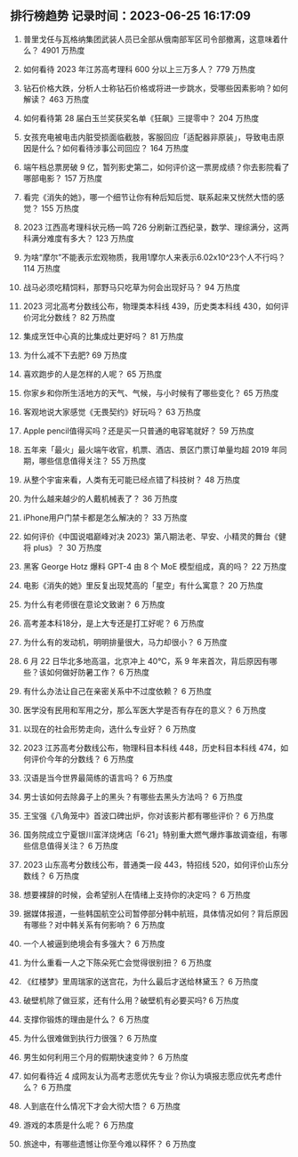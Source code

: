 
## 排行榜趋势 记录时间：2023-06-25 16:17:09
  
  1. 普里戈任与瓦格纳集团武装人员已全部从俄南部军区司令部撤离，这意味着什么？ 4901 万热度
    
  2. 如何看待 2023 年江苏高考理科 600 分以上三万多人？ 779 万热度
    
  3. 钻石价格大跌，分析人士称钻石价格或将进一步跳水，受哪些因素影响？如何解读？ 463 万热度
    
  4. 如何看待第 28 届白玉兰奖获奖名单《狂飙》三提零中？ 204 万热度
    
  5. 女孩充电被电击内脏受损面临截肢，客服回应「适配器非原装」，导致电击原因是什么？如何看待涉事公司回应？ 164 万热度
    
  6. 端午档总票房破 9 亿，暂列影史第二，如何评价这一票房成绩？你去影院看了哪部电影？ 157 万热度
    
  7. 看完《消失的她》，哪一个细节让你有种后知后觉、联系起来又恍然大悟的感觉？ 155 万热度
    
  8. 2023 江西高考理科状元杨一鸣 726 分刷新江西纪录，数学、理综满分，这两科满分难度有多大？ 123 万热度
    
  9. 为啥“摩尔”不能表示宏观物质，我用1摩尔人来表示6.02x10^23个人不行吗？ 114 万热度
    
  10. 战马必须吃精饲料，那野马只吃草为何会出现好马？ 94 万热度
    
  11. 2023 河北高考分数线公布，物理类本科线 439，历史类本科线 430，如何评价河北分数线？ 82 万热度
    
  12. 集成烹饪中心真的比集成灶更好吗？ 81 万热度
    
  13. 为什么减不下去肥? 69 万热度
    
  14. 喜欢跑步的人是怎样的人呢？ 65 万热度
    
  15. 你家乡和你所生活地方的天气、气候，与小时候有了哪些变化？ 65 万热度
    
  16. 客观地说大家感觉《无畏契约》好玩吗？ 63 万热度
    
  17. Apple pencil值得买吗？还是买一只普通的电容笔就好？ 59 万热度
    
  18. 五年来「最火」最火端午收官，机票、酒店、景区门票订单量均超 2019 年同期，哪些信息值得关注？ 55 万热度
    
  19. 从整个宇宙来看，人类有无可能已经点错了科技树？ 48 万热度
    
  20. 为什么越来越少的人戴机械表了？ 36 万热度
    
  21. iPhone用户门禁卡都是怎么解决的？ 33 万热度
    
  22. 如何评价《中国说唱巅峰对决 2023》第八期法老、早安、小精灵的舞台《健将 plus》？ 30 万热度
    
  23. 黑客 George Hotz 爆料 GPT-4 由 8 个 MoE 模型组成，真的吗？ 22 万热度
    
  24. 电影《消失的她》里反复出现梵高的「星空」有什么寓意？ 20 万热度
    
  25. 为什么有老师很在意论文致谢？ 6 万热度
    
  26. 高考差本科18分，是上大专还是打工好呢？ 6 万热度
    
  27. 为什么有的发动机，明明排量很大，马力却很小？ 6 万热度
    
  28. 6 月 22 日华北多地高温，北京冲上 40℃，系 9 年来首次，背后原因有哪些？该如何做好防暑工作？ 6 万热度
    
  29. 有什么办法让自己在亲密关系中不过度依赖？ 6 万热度
    
  30. 医学没有民用和军用之分，那么军医大学是否有存在的意义？ 6 万热度
    
  31. 以现在的社会形势走向，选什么专业好？ 6 万热度
    
  32. 2023 江苏高考分数线公布，物理科目本科线 448，历史科目本科线 474，如何评价今年的分数线？ 6 万热度
    
  33. 汉语是当今世界最简练的语言吗？ 6 万热度
    
  34. 男士该如何去除鼻子上的黑头？有哪些去黑头方法吗？ 6 万热度
    
  35. 王宝强《八角笼中》首波口碑出炉，你对该影片都有哪些评价？ 6 万热度
    
  36. 国务院成立宁夏银川富洋烧烤店「6·21」特别重大燃气爆炸事故调查组，有哪些信息值得关注？ 6 万热度
    
  37. 2023 山东高考分数线公布，普通类一段 443，特招线 520，如何评价山东分数线？ 6 万热度
    
  38. 想要裸辞的时候，会希望别人在情绪上支持你的决定吗？ 6 万热度
    
  39. 据媒体报道，一些韩国航空公司暂停部分韩中航班，具体情况如何？背后原因有哪些？对中韩关系有何影响？ 6 万热度
    
  40. 一个人被逼到绝境会有多强大？ 6 万热度
    
  41. 为什么重看一人之下陈朵死亡会觉得很别扭？ 6 万热度
    
  42. 《红楼梦》里周瑞家的送宫花，为什么最后才送给林黛玉？ 6 万热度
    
  43. 破壁机除了做豆浆，还有什么用？破壁机有必要买吗? 6 万热度
    
  44. 支撑你锻炼的理由是什么？ 6 万热度
    
  45. 为什么很难做到执行力很强？ 6 万热度
    
  46. 男生如何利用三个月的假期快速变帅？ 6 万热度
    
  47. 如何看待近 4 成网友认为高考志愿优先专业？你认为填报志愿应优先考虑什么？ 6 万热度
    
  48. 人到底在什么情况下才会大彻大悟？ 6 万热度
    
  49. 游戏的本质是什么呢？ 6 万热度
    
  50. 旅途中，有哪些遗憾让你至今难以释怀？ 6 万热度
    